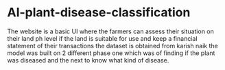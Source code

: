 # AI-plant-disease-classification
 The website is a basic UI where the farmers can assess their situation on their land ph level if the land is suitable for use 
 and keep a financial statement of their transactions the dataset is obtained from karish naik the model was built on 2 different phase one 
 which was of finding if the plant was diseased and the next to know what kind of disease.
